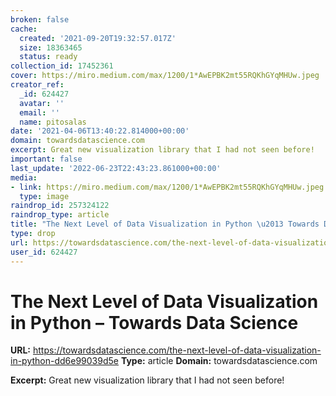 ```yaml
---
broken: false
cache:
  created: '2021-09-20T19:32:57.017Z'
  size: 18363465
  status: ready
collection_id: 17452361
cover: https://miro.medium.com/max/1200/1*AwEPBK2mt55RQKhGYqMHUw.jpeg
creator_ref:
  _id: 624427
  avatar: ''
  email: ''
  name: pitosalas
date: '2021-04-06T13:40:22.814000+00:00'
domain: towardsdatascience.com
excerpt: Great new visualization library that I had not seen before!
important: false
last_update: '2022-06-23T22:43:23.861000+00:00'
media:
- link: https://miro.medium.com/max/1200/1*AwEPBK2mt55RQKhGYqMHUw.jpeg
  type: image
raindrop_id: 257324122
raindrop_type: article
title: "The Next Level of Data Visualization in Python \u2013 Towards Data Science"
type: drop
url: https://towardsdatascience.com/the-next-level-of-data-visualization-in-python-dd6e99039d5e
user_id: 624427
---
```


# The Next Level of Data Visualization in Python – Towards Data Science

**URL:** https://towardsdatascience.com/the-next-level-of-data-visualization-in-python-dd6e99039d5e
**Type:** article
**Domain:** towardsdatascience.com

**Excerpt:** Great new visualization library that I had not seen before!
